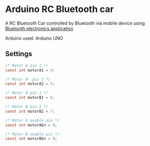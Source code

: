 # Arduino RC Bluetooth car

A RC Bluetooth Car controlled by Bluetooth via mobile device using [Bluetooth electronics application](https://play.google.com/store/apps/details?id=com.keuwl.arduinobluetooth)

Arduino used: Arduino UNO

## Settings

```c
/* Motor A pin 1 */
const int motorA1 = 4;

/* Motor A  pin 2 */
const int motorA2 = 5;

/* Motor B pin 1 */
const int motorB1 = 6;

/* Motor B pin 2 */
const int motorB2 = 7;

/* Motor A enable pin */
const int motorAEn = 8;

/* Motor B enable pin */
const int motorBEn = 9;
```
